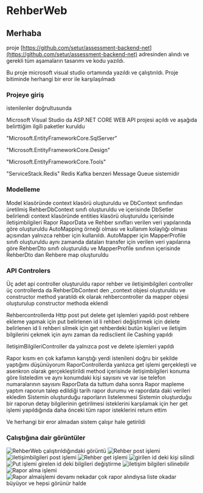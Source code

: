 # RehberWeb
## Merhaba
proje [https://github.com/setur/assessment-backend-net](https://github.com/setur/assessment-backend-net) 
adresinden alındı ve gerekli tüm aşamaların tasarımı ve kodu yazıldı.

Bu proje microsoft visual studio ortamında yazıldı ve çalıştırıldı. Proje bitiminde herhangi bir eror ile karşılaşılmadı

### Projeye giriş
 
istenilenler doğrultusunda 

Microsoft Visual Studio da ASP.NET CORE WEB API projesi açıldı ve aşağıda belirttiğim ilgili paketler kuruldu

"Microsoft.EntityFrameworkCore.SqlServer"

"Microsoft.EntityFrameworkCore.Design"

"Microsoft.EntityFrameworkCore.Tools"

"ServiceStack.Redis" Redis Kafka benzeri Message Queue sistemidir 

### Modelleme

Model klasöründe context klasörü oluşturuldu ve DbContext sınıfından üretilmiş RehberDbContext sınıfı oluşturuldu ve içerisinde DbSetler belirlendi
context klasöründe entities klasörü oluşturuldu içerisinde iletişimbilgileri Rapor RaporData ve Rehber sınıfları verilen veri yapılarında göre oluşturuldu
AutoMapping örneği olması ve kullanım kolaylığı olması açısından yalnızca rehber için kullanıldı.
AutoMapper için MapperProfile sınıfı oluşturuldu 
aynı zamanda dataları transfer için verilen veri yapılarına göre RehberDto sınıfı oluşturuldu ve MapperProfile sınıfının
içerisinde RehberDto dan Rehbere map oluşturuldu

### API Controlers

Üç adet api controller oluşturuldu rapor rehber ve iletişimbilgileri controller 
üç controllerda da RehberDbContext den _context objesi oluşturuldu ve constructor method yaratıldı
ek olarak rehbercontroller da mapper objesi oluşturulup constructor methoda eklendi 

Rehbercontrollerda Http post put delete get işlemleri yapıldı 
post rehbere ekleme yapmak için put belirlenen id li rehberi değiştirmek için 
delete belirlenen id li rehberi silmek için 
get rehberdeki butün kişileri ve iletişim bilgilerini çekmek için 
aynı zaman da redisclient ile Cashing yapıldı

IletişimBilgileriController da yalnızca post ve delete işlemleri yapıldı 

Rapor kısmı en çok kafamın karıştığı yerdi istenileni doğru bir şekilde yaptığımı düşünüyorum 
RaporControllerda yanlızca get işlemi gerçekleşti ve asenkron olarak gerçekleştirildi 
method içerisinde iletişimbilgileri konuma göre listeledim ve aynı konumdaki kişi sayısını ve var ise telefon numaralarının sayısını 
RaporData da tuttum 
daha sonra Rapor mapleme yaptım raporun talep edildiği tarih rapor durumu ve rapordata daki verileri ekledim
Sistemin oluşturduğu raporların listelenmesi
Sistemin oluşturduğu bir raporun detay bilgilerinin getirilmesi isteklerini karşılamak için 
her get işlemi yapıldığında daha önceki tüm rapor isteklerini return ettim 

Ve herhangi bir eror almadan sistem çalışır hale getirildi 

### Çalıştığına dair görüntüler

![RehberWeb çalıştırıldığındaki görüntü](https://github.com/Beroweiser/RehberWeb/blob/master/WhatsApp%20Image%202023-01-06%20at%2012.08.15.jpeg)
![Rehber post işlemi ](https://github.com/Beroweiser/RehberWeb/blob/master/WhatsApp%20Image%202023-01-06%20at%2012.14.28.jpeg)
![iletişimbilgileri post işlemi](https://github.com/Beroweiser/RehberWeb/blob/master/WhatsApp%20Image%202023-01-06%20at%2012.12.20.jpeg)
![Rehber get işlemi](https://github.com/Beroweiser/RehberWeb/blob/master/WhatsApp%20Image%202023-01-06%20at%2012.15.09.jpeg)
![girilen id deki kişi silindi ](https://github.com/Beroweiser/RehberWeb/blob/master/WhatsApp%20Image%202023-01-06%20at%2012.15.41.jpeg)
![Put işlemi girelen id deki bilgileri değiştirme](https://github.com/Beroweiser/RehberWeb/blob/master/WhatsApp%20Image%202023-01-06%20at%2012.17.13.jpeg)
![iletişim bilgileri silinebilir](https://github.com/Beroweiser/RehberWeb/blob/master/WhatsApp%20Image%202023-01-06%20at%2012.20.29.jpeg)
![Rapor alma işlemi](https://github.com/Beroweiser/RehberWeb/blob/master/WhatsApp%20Image%202023-01-06%20at%2015.01.41.jpeg)
![Rapor almaişlemi devamı nekadar çok rapor alındıysa liste okadar büyüyor ve hepsi görünür halde](https://github.com/Beroweiser/RehberWeb/blob/master/WhatsApp%20Image%202023-01-06%20at%2015.02.21.jpeg)
